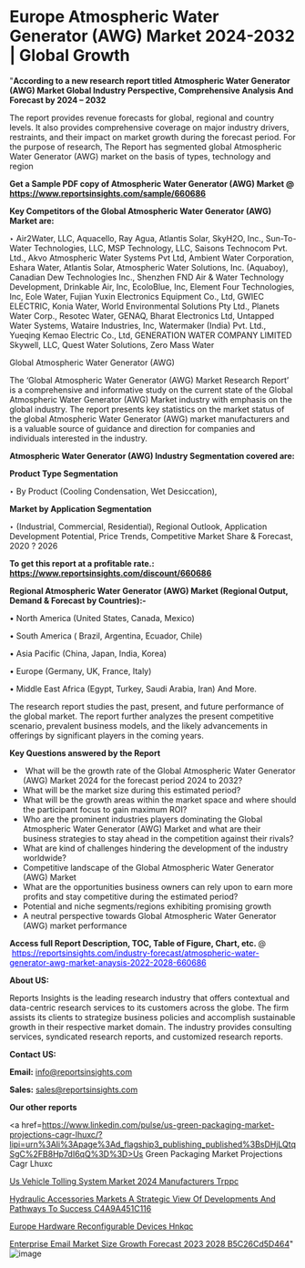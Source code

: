 # Europe Atmospheric Water Generator (AWG) Market 2024-2032 | Global Growth

 "<strong>According to a new research report titled Atmospheric Water Generator (AWG) Market Global Industry Perspective, Comprehensive Analysis And Forecast by 2024 – 2032</strong>

The report provides revenue forecasts for global, regional and country levels. It also provides comprehensive coverage on major industry drivers, restraints, and their impact on market growth during the forecast period. For the purpose of research, The Report has segmented global Atmospheric Water Generator (AWG) market on the basis of types, technology and region

<strong>Get a Sample PDF copy of Atmospheric Water Generator (AWG) Market </strong><strong>@<a href=https://www.reportsinsights.com/sample/660686 style=color:#0000ff;> https://www.reportsinsights.com/sample/660686</a></strong></font>

<strong>Key Competitors of the Global Atmospheric Water Generator (AWG) Market are:</strong>

‣ Air2Water, LLC, Aquacello, Ray Agua, Atlantis Solar, SkyH2O, Inc., Sun-To-Water Technologies, LLC, MSP Technology, LLC, Saisons Technocom Pvt. Ltd., Akvo Atmospheric Water Systems Pvt Ltd, Ambient Water Corporation, Eshara Water, Atlantis Solar, Atmospheric Water Solutions, Inc. (Aquaboy), Canadian Dew Technologies Inc., Shenzhen FND Air &amp; Water Technology Development, Drinkable Air, Inc, EcoloBlue, Inc, Element Four Technologies, Inc, Eole Water, Fujian Yuxin Electronics Equipment Co., Ltd, GWIEC ELECTRIC,  Konia Water, World Environmental Solutions Pty Ltd., Planets Water Corp., Resotec Water, GENAQ, Bharat Electronics Ltd, Untapped Water Systems, Wataire Industries, Inc, Watermaker (India) Pvt. Ltd., Yueqing Kemao Electric Co., Ltd, GENERATION WATER COMPANY LIMITED Skywell, LLC, Quest Water Solutions, Zero Mass Water

Global Atmospheric Water Generator (AWG)

The ‘Global Atmospheric Water Generator (AWG) Market Research Report’ is a comprehensive and informative study on the current state of the Global Atmospheric Water Generator (AWG) Market industry with emphasis on the global industry. The report presents key statistics on the market status of the global Atmospheric Water Generator (AWG) market manufacturers and is a valuable source of guidance and direction for companies and individuals interested in the industry.

<strong>Atmospheric Water Generator (AWG) Industry Segmentation covered are:</strong>

<strong>Product Type Segmentation</strong>

‣ By Product (Cooling Condensation, Wet Desiccation),

<strong>Market by Application Segmentation</strong>

‣ (Industrial, Commercial, Residential), Regional Outlook, Application Development Potential, Price Trends, Competitive Market Share & Forecast, 2020 ? 2026

<strong>To get this report at a profitable rate.: <a href=https://www.reportsinsights.com/discount/660686 style=color:#0000ff;>https://www.reportsinsights.com/discount/660686</a></strong></font>

<strong>Regional Atmospheric Water Generator (AWG) Market (Regional Output, Demand &amp; Forecast by Countries):-</strong>

• North America (United States, Canada, Mexico)

• South America ( Brazil, Argentina, Ecuador, Chile)

• Asia Pacific (China, Japan, India, Korea)

• Europe (Germany, UK, France, Italy)

• Middle East Africa (Egypt, Turkey, Saudi Arabia, Iran) And More.

The research report studies the past, present, and future performance of the global market. The report further analyzes the present competitive scenario, prevalent business models, and the likely advancements in offerings by significant players in the coming years.

<strong>Key Questions answered by the Report</strong>
<ul>
  <li> What will be the growth rate of the Global Atmospheric Water Generator (AWG) Market 2024 for the forecast period 2024 to 2032?</li>
  <li>What will be the market size during this estimated period?</li>
  <li>What will be the growth areas within the market space and where should the participant focus to gain maximum ROI?</li>
  <li>Who are the prominent industries players dominating the Global Atmospheric Water Generator (AWG) Market and what are their business strategies to stay ahead in the competition against their rivals?</li>
  <li>What are kind of challenges hindering the development of the industry worldwide?</li>
  <li>Competitive landscape of the Global Atmospheric Water Generator (AWG) Market</li>
  <li>What are the opportunities business owners can rely upon to earn more profits and stay competitive during the estimated period?</li>
  <li>Potential and niche segments/regions exhibiting promising growth</li>
  <li>A neutral perspective towards Global Atmospheric Water Generator (AWG) market performance</li>
</ul>
<strong>Access full Report Description, TOC, Table of Figure, Chart, etc. </strong>@  <a href=https://reportsinsights.com/industry-forecast/atmospheric-water-generator-awg-market-anaysis-2022-2028-660686 style=color:#0000ff;>https://reportsinsights.com/industry-forecast/atmospheric-water-generator-awg-market-anaysis-2022-2028-660686</a></font>

<strong><strong>About US</strong>:</strong>

Reports Insights is the leading research industry that offers contextual and data-centric research services to its customers across the globe. The firm assists its clients to strategize business policies and accomplish sustainable growth in their respective market domain. The industry provides consulting services, syndicated research reports, and customized research reports.

<strong>Contact US:</strong>

<p class=""""><b>Email:</b> <a href=mailto:info@reportsinsights.com>info@reportsinsights.com</a></p>
<p class=""""><b>Sales:</b> <a href=mailto:sales@reportsinsights.com>sales@reportsinsights.com</a></p>

<strong>Our other reports</strong>

<a href=https://www.linkedin.com/pulse/us-green-packaging-market-projections-cagr-lhuxc/?lipi=urn%3Ali%3Apage%3Ad_flagship3_publishing_published%3BsDHjLQtqSgC%2FB8Hp7dI6qQ%3D%3D>Us Green Packaging Market Projections Cagr Lhuxc</a>

<a href=https://www.linkedin.com/pulse/us-vehicle-tolling-system-market-2024-manufacturers-trppc/>Us Vehicle Tolling System Market 2024 Manufacturers Trppc</a>

<a href=https://medium.com/@d7298290/hydraulic-accessories-markets-a-strategic-view-of-developments-and-pathways-to-success-c4a9a451c116>Hydraulic Accessories Markets A Strategic View Of Developments And Pathways To Success C4A9A451C116</a>

<a href=https://www.linkedin.com/pulse/europe-hardware-reconfigurable-devices-hnkqc/>Europe Hardware Reconfigurable Devices Hnkqc</a>

<a href=https://medium.com/@sakshideshmukh994/enterprise-email-market-size-growth-forecast-2023-2028-b5c26cd5d464>Enterprise Email Market Size Growth Forecast 2023 2028 B5C26Cd5D464</a>"
![image](https://github.com/daminid12/RImarketresearch/assets/158430485/75d263c2-ea86-45ea-b824-227eb0a3185e)

